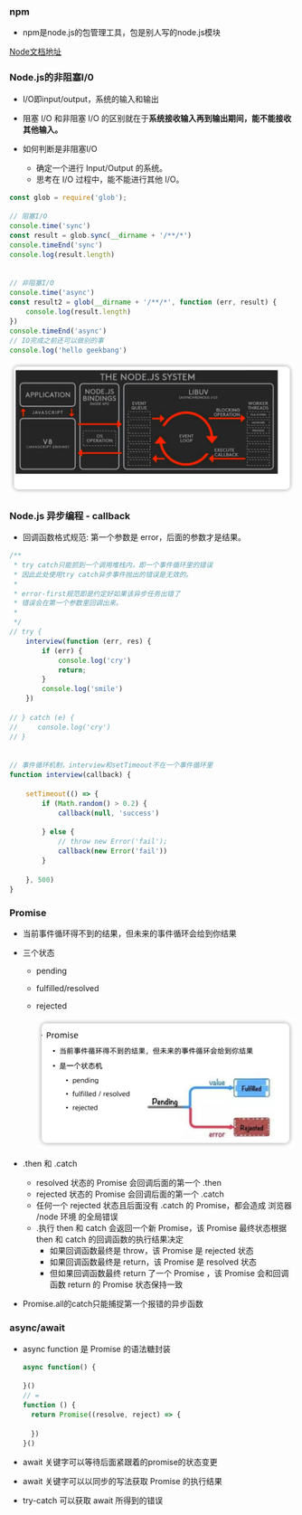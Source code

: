 



### npm

- npm是node.js的包管理工具，包是别人写的node.js模块

[Node文档地址](https://nodejs.org/dist/latest-v16.x/docs/api/)



### Node.js的非阻塞I/0

- I/O即input/output，系统的输入和输出
- 阻塞 I/O 和非阻塞 I/O 的区别就在于**系统接收输入再到输出期间，能不能接收其他输入。**

- 如何判断是非阻塞I/O
  - 确定一个进行 Input/Output 的系统。
  - 思考在 I/O 过程中，能不能进行其他 I/O。



```js
const glob = require('glob');

// 阻塞I/O
console.time('sync')
const result = glob.sync(__dirname + '/**/*')
console.timeEnd('sync')
console.log(result.length)


// 非阻塞I/O
console.time('async')
const result2 = glob(__dirname + '/**/*', function (err, result) {
    console.log(result.length)
})
console.timeEnd('async')
// IO完成之前还可以做别的事
console.log('hello geekbang')
```

![image-20220327104146087](2.assets/image-20220327104146087.png)





### Node.js 异步编程 - callback

- 回调函数格式规范: 第一个参数是 error，后面的参数才是结果。 

```js
/**
 * try catch只能抓到一个调用堆栈内，即一个事件循环里的错误
 * 因此此处使用try catch异步事件抛出的错误是无效的。
 * 
 * error-first规范即是约定好如果该异步任务出错了
 * 错误会在第一个参数里回调出来。
 * 
 */
// try {
    interview(function (err, res) {
        if (err) {
            console.log('cry')
            return;
        }
        console.log('smile')
    })

// } catch (e) {
//     console.log('cry')
// }


// 事件循环机制，interview和setTimeout不在一个事件循环里
function interview(callback) {
    
    setTimeout(() => {
        if (Math.random() > 0.2) {
            callback(null, 'success')

        } else {
            // throw new Error('fail');
            callback(new Error('fail'))
        }

    }, 500)
}
```





### Promise

- 当前事件循环得不到的结果，但未来的事件循环会给到你结果

- 三个状态

  - pending

  - fulfilled/resolved

  - rejected

    ![image-20220327104230612](2.assets/image-20220327104230612.png)

- .then 和 .catch
  - resolved 状态的 Promise 会回调后面的第一个 .then
  - rejected 状态的 Promise 会回调后面的第一个 .catch
  - 任何一个 rejected 状态且后面没有 .catch 的 Promise，都会造成 浏览器 /node 环境 的全局错误
  - .执行 then 和 catch 会返回一个新 Promise，该 Promise 最终状态根据 then 和 catch 的回调函数的执行结果决定
    - 如果回调函数最终是 throw，该 Promise 是 rejected 状态
    - 如果回调函数最终是 return，该 Promise 是 resolved 状态
    - 但如果回调函数最终 return 了一个 Promise ，该 Promise 会和回调函数 return 的 Promise 状态保持一致

- Promise.all的catch只能捕捉第一个报错的异步函数





### async/await

- async function 是 Promise 的语法糖封装

  ```js
  async function() {
    
  }()
  // =
  function () {
    return Promise((resolve, reject) => {
      
    })
  }()
  ```

  

- await 关键字可以等待后面紧跟着的promise的状态变更
- await 关键字可以以同步的写法获取 Promise 的执行结果
- try-catch 可以获取 await 所得到的错误